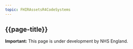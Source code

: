 ```yaml
---
topic: FHIRAssetsR4CodeSystems
---
```

## {{page-title}}

<div markdown="span" class="alert alert-warning" role="alert">
<i class="fa fa-exclamation-circle"></i> <b> Important:</b> This page is under development by NHS England.</div>
</div>